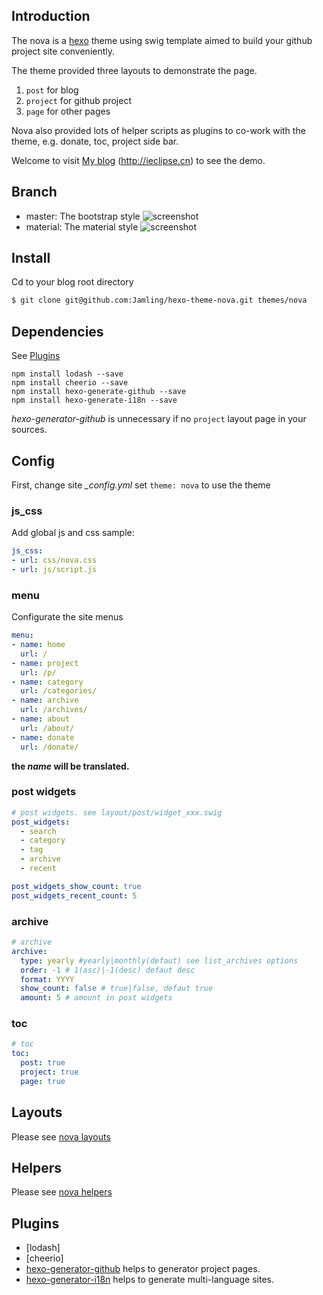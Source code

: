 
## Introduction ##

The nova is a [hexo](https://hexo.io) theme using swig template aimed to build your github project site conveniently.

The theme provided three layouts to demonstrate the page.

 1. `post` for blog
 2. `project` for github project
 3. `page` for other pages

Nova also provided lots of helper scripts as plugins to co-work with the theme, e.g. donate, toc, project side bar. 

Welcome to visit [My blog](http://ieclipse.cn) (http://ieclipse.cn) to see the demo.

## Branch
- master: The bootstrap style
![screenshot](https://raw.githubusercontent.com/Jamling/hexo-theme-nova/master/screenshots/bootstrap.png)
- material: The material style
![screenshot](https://raw.githubusercontent.com/Jamling/hexo-theme-nova/master/screenshots/material.png)

## Install
Cd to your blog root directory
```bash
$ git clone git@github.com:Jamling/hexo-theme-nova.git themes/nova
```

## Dependencies
See [Plugins](#Plugins)

```npm
npm install lodash --save
npm install cheerio --save
npm install hexo-generate-github --save
npm install hexo-generate-i18n --save
```
<var>hexo-generator-github</var> is unnecessary if no `project` layout page in your sources.

## Config
First, change site <var>_config.yml</var> set `theme: nova` to use the theme

### js_css
Add global js and css sample:
```yaml
js_css:
- url: css/nova.css
- url: js/script.js
```
### menu
Configurate the site menus
```yaml
menu:
- name: home
  url: /
- name: project
  url: /p/
- name: category
  url: /categories/
- name: archive
  url: /archives/
- name: about
  url: /about/
- name: donate
  url: /donate/
```
**the <var>name</var> will be translated.**

### post widgets
```yaml
# post widgets. see layout/post/widget_xxx.swig
post_widgets:
  - search
  - category
  - tag
  - archive
  - recent

post_widgets_show_count: true
post_widgets_recent_count: 5
```

### archive
```yaml
# archive
archive:
  type: yearly #yearly|monthly(defaut) see list_archives options
  order: -1 # 1(asc)|-1(desc) defaut desc
  format: YYYY
  show_count: false # true|false, defaut true
  amount: 5 # amount in post widgets
```

### toc
```yaml
# toc
toc:
  post: true
  project: true
  page: true
```
## Layouts ##
Please see [nova layouts](https://ieclipse.cn/en/p/hexo-theme-nova/layouts.html)

## Helpers

Please see [nova helpers](https://ieclipse.cn/en/p/hexo-theme-nova/helpers.html)

## Plugins

- [lodash] 
- [cheerio] 
- [hexo-generator-github] helps to generator project pages.
- [hexo-generator-i18n] helps to generate multi-language sites.


[hexo-generator-github]: https://github.com/Jamling/hexo-generator-github/
[hexo-generator-i18n]: https://github.com/Jamling/hexo-generator-i18n/

